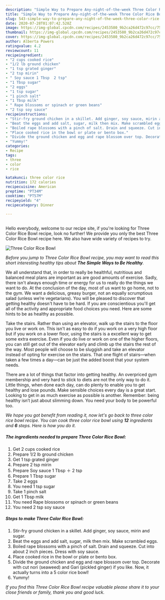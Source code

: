 ```yaml
---
description: "Simple Way to Prepare Any-night-of-the-week Three Color Rice Bowl"
title: "Simple Way to Prepare Any-night-of-the-week Three Color Rice Bowl"
slug: 543-simple-way-to-prepare-any-night-of-the-week-three-color-rice-bowl
date: 2020-07-28T01:07:42.528Z
image: https://img-global.cpcdn.com/recipes/2453580_9b2ca26d472c97cc/751x532cq70/three-color-rice-bowl-recipe-main-photo.jpg
thumbnail: https://img-global.cpcdn.com/recipes/2453580_9b2ca26d472c97cc/751x532cq70/three-color-rice-bowl-recipe-main-photo.jpg
cover: https://img-global.cpcdn.com/recipes/2453580_9b2ca26d472c97cc/751x532cq70/three-color-rice-bowl-recipe-main-photo.jpg
author: Alberta Powers
ratingvalue: 4.2
reviewcount: 11
recipeingredient:
- "2 cups cooked rice"
- "1/2 lb ground chicken"
- "1 tsp grated ginger"
- "2 tsp mirin"
- " Soy sauce 1 Tbsp  2 tsp"
- "1 Tbsp sugar"
- "2 eggs"
- "1 tsp sugar"
- "1 pinch salt"
- "1 Tbsp milk"
- " Rape blossoms or spinach or green beans"
- "2 tsp soy sauce"
recipeinstructions:
- "Stir-fry ground chicken in a skillet. Add ginger, soy sauce, mirin and sugar."
- "Beat the eggs and add salt, sugar, milk then mix. Make scrambled eggs."
- "Boiled rape blossoms with a pinch of salt. Drain and squeeze. Cut into about 2 inch pieces. Dress with soy sauce."
- "Place cooked rice in the bowl or plate or bento box."
- "Divide the ground chicken and egg and rape blossom over top. Decorate with cut nori (seaweed) and Gari (pickled ginger) if you like. Now, it actually turns into a 5 color rice bowl!"
- "Yummy!"
categories:
- Recipe
tags:
- three
- color
- rice

katakunci: three color rice 
nutrition: 172 calories
recipecuisine: American
preptime: "PT34M"
cooktime: "PT57M"
recipeyield: "4"
recipecategory: Dinner

---
```

<br>
Hello everybody, welcome to our recipe site, if you're looking for Three Color Rice Bowl recipe, look no further! We provide you only the best Three Color Rice Bowl recipe here. We also have wide variety of recipes to try.
<br>


![Three Color Rice Bowl](https://img-global.cpcdn.com/recipes/2453580_9b2ca26d472c97cc/751x532cq70/three-color-rice-bowl-recipe-main-photo.jpg)

<i>Before you jump to Three Color Rice Bowl recipe, you may want to read this short interesting healthy tips about <strong>The Simple Ways to Be Healthy</strong>.</i>

We all understand that, in order to really be healthful, nutritious and balanced meal plans are important as are good amounts of exercise. Sadly, there isn't always enough time or energy for us to really do the things we want to do. At the conclusion of the day, most of us want to go home, not to the gym. We want a delicious, greasy burger, not an equally scrumptious salad (unless we’re vegetarians). You will be pleased to discover that getting healthy doesn't have to be hard. If you are conscientious you'll get all of the activity and appropriate food choices you need. Here are some hints to be as healthy as possible.

Take the stairs. Rather than using an elevator, walk up the stairs to the floor you live or work on. This isn't as easy to do if you work on a very high floor but if you work on a lower floor, using the stairs is a excellent way to get some extra exercise. Even if you do live or work on one of the higher floors, you can still get out of the elevator early and climb up the stairs the rest of the way. Most people will choose to be sluggish and take an elevator instead of opting for exercise on the stairs. That one flight of stairs—when taken a few times a day—can be just the added boost that your system needs. 

There are a lot of things that factor into getting healthy. An overpriced gym membership and very hard to stick to diets are not the only way to do it. Little things, when done each day, can do plenty to enable you to get healthy and lose pounds. Make sensible choices every day is a great start. Looking to get in as much exercise as possible is another. Remember: being healthy isn’t just about slimming down. You need your body to be powerful too. 


<i>We hope you got benefit from reading it, now let's go back to three color rice bowl recipe. You can cook three color rice bowl using <strong>12</strong> ingredients and <strong>6</strong> steps. Here is how you do it.
</i>

##### The ingredients needed to prepare Three Color Rice Bowl:

1. Get 2 cups cooked rice
1. Prepare 1/2 lb ground chicken
1. Get 1 tsp grated ginger
1. Prepare 2 tsp mirin
1. Prepare  Soy sauce 1 Tbsp ＋ 2 tsp
1. Prepare 1 Tbsp sugar
1. Take 2 eggs
1. You need 1 tsp sugar
1. Take 1 pinch salt
1. Get 1 Tbsp milk
1. You need  Rape blossoms or spinach or green beans
1. You need 2 tsp soy sauce


##### Steps to make Three Color Rice Bowl:

1. Stir-fry ground chicken in a skillet. Add ginger, soy sauce, mirin and sugar.
1. Beat the eggs and add salt, sugar, milk then mix. Make scrambled eggs.
1. Boiled rape blossoms with a pinch of salt. Drain and squeeze. Cut into about 2 inch pieces. Dress with soy sauce.
1. Place cooked rice in the bowl or plate or bento box.
1. Divide the ground chicken and egg and rape blossom over top. Decorate with cut nori (seaweed) and Gari (pickled ginger) if you like. Now, it actually turns into a 5 color rice bowl!
1. Yummy!


<i>If you find this Three Color Rice Bowl recipe valuable please share it to your close friends or family, thank you and good luck.</i>
